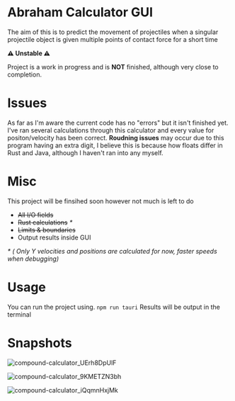 # **Abraham Calculator GUI**
The aim of this is to predict the movement of projectiles when a singular projectile object is given multiple points of contact force for a short time


**⚠️ Unstable ⚠️**

Project is a work in progress and is **NOT** finished, although very close to completion.

# **Issues**

As far as I'm aware the current code has no "errors" but it isn't finished yet. I've ran several calculations through this calculator and every value for positon/velocity has been correct. **Roudning issues** may occur due to this program having an extra digit, I believe this is because how floats differ in Rust and Java, although I haven't ran into any myself.

# **Misc**

This project will be finsihed soon however not much is left to do

- ~~All I/O fields~~
- ~~Rust calculations~~ _\*_
- ~~Limits & boundaries~~
- Output results inside GUI

_\* ( Only Y velocities and positions are calculated for now, faster speeds when debugging)_

# **Usage**
You can run the project using.
`npm run tauri`
Results will be output in the terminal


# **Snapshots**

![compound-calculator_UErh8DpUlF](https://github.com/tom-devv/Compound-Calculator-GUI/assets/73348376/dcd767dc-0fe6-4a4a-b75b-14d0b154f69c)

![compound-calculator_9KMETZN3bh](https://github.com/tom-devv/Compound-Calculator-GUI/assets/73348376/fb1e547e-5c78-4443-8b9a-7b2f794b5f35)

![compound-calculator_iQqmnHxjMk](https://github.com/tom-devv/Compound-Calculator-GUI/assets/73348376/744589eb-9c2c-48ee-9a68-cf6b42492d37)
